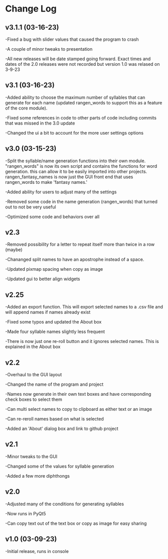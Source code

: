 # Change Log

v3.1.1 (03-16-23)
-
-Fixed a bug with slider values that caused the program to crash

-A couple of minor tweaks to presentation

-All new releases will be date stamped going forward. Exact times and dates of the 2.0 releases were not recorded but version 1.0 was relased on 3-9-23

v3.1 (03-16-23)
-
-Added ability to choose the maximum number of syllables that can generate for each name (updated rangen_words to support this as a feature of the core module).

-Fixed some references in code to other parts of code including commits that was missed in the 3.0 update

-Changed the ui a bit to account for the more user settings options

v3.0 (03-15-23)
-
-Split the syllable/name generation functions into their own module. "rangen_words" is now its own script and contains the functions for word generation. this can allow it to be easily imported into other projects. rangen_fantasy_names is now just the GUI front end that uses rangen_words to make 'fantasy names.'

-Added ability for users to adjust many of the settings

-Removed some code in the name generation (rangen_words) that turned out to not be very useful

-Optimized some code and behaviors over all


v2.3
-
-Removed possibility for a letter to repeat itself more than twice in a row (maybe)

-Chananged split names to have an apostrophe instead of a space.

-Updated pixmap spacing when copy as image

-Updated gui to better align widgets

v2.25
-
-Added an export function. This will export selected names to a .csv file and will append names if names already exist

-Fixed some typos and updated the About box

-Made four syllable names slightly less frequent

-There is now just one re-roll button and it ignores selected names. This is explained in the About box


v2.2
-
-Overhaul to the GUI layout

-Changed the name of the program and project

-Names now generate in their own text boxes and have corresponding check boxes to select them

-Can multi select names to copy to clipboard as either text or an image

-Can re-reroll names based on what is selected

-Added an 'About' dialog box and link to github project

v2.1
-
-Minor tweaks to the GUI

-Changed some of the values for syllable generation

-Added a few more diphthongs

v2.0
-
-Adjusted many of the conditions for generating syllables

-Now runs in PyQt5

-Can copy text out of the text box or copy as image for easy sharing

v1.0 (03-09-23)
-
-Initial release, runs in console

